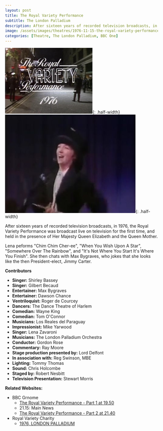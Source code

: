 ```yaml
---
layout: post
title: The Royal Variety Performance
subtitle: The London Palladium
description: After sixteen years of recorded television broadcasts, in 1976, the Royal Variety Performance was broadcast live on television for the first time, and held in the presence of Her Majesty Queen Elizabeth and the Queen Mother.
image: /assets/images/theatres/1976-11-15-the-royal-variety-performance.jpg
categories: [Theatre, The London Palladium, BBC One]
---
```


![](/assets/images/theatres/1976-11-15-the-royal-variety-performance-01.jpg){: .half-width}
![](/assets/images/theatres/1976-11-15-the-royal-variety-performance-02.jpg){: .half-width}

After sixteen years of recorded television broadcasts, in 1976, the Royal Variety Performance was broadcast live on television for the first time, and held in the presence of Her Majesty Queen Elizabeth and the Queen Mother.

Lena peforms "Chim Chim Cher-ee", "When You Wish Upon A Star", "Somewhere Over The Rainbow", and "It's Not Where You Start It's Where You Finish". She then chats with Max Bygraves, who jokes that she looks like the then President-elect, Jimmy Carter.

**Contributors**
* **Singer:** Shirley Bassey
* **Singer:** Gilbert Becaud
* **Entertainer:** Max Bygraves
* **Entertainer:** Dawson Chance
* **Ventriloquist:** Roger de Courcey
* **Dancers:** The Dance Theatre of Harlem
* **Comedian:** Wayne King
* **Comedian:** Tom O'Connor
* **Musicians:** Los Reales del Paraguay
* **Impressionist:** Mike Yarwood
* **Singer:** Lena Zavaroni
* **Musicians:** The London Palladium Orchestra
* **Conductor:** Gordon Rose
* **Commentary:** Ray Moore
* **Stage production presented by:** Lord Delfont
* **In association with:** Reg Swinson, MBE
* **Lighting:** Tommy Thomas
* **Sound:** Chris Holcombe
* **Staged by:** Robert Nesbitt
* **Television Presentation:** Stewart Morris

**Related Websites:**
* BBC Grnome
   * [The Royal Variety Performance - Part 1 at 19.50](http://genome.ch.bbc.co.uk/65077f8dc91f44eab77bed92870daa99)
   * 21.15: Main News
   * [The Royal Variety Performance - Part 2 at 21.40](https://genome.ch.bbc.co.uk/87bc447cf62e41509333f247e3394473)
* Royal Variety Charity
   * [1976, LONDON PALLADIUM](http://www.royalvarietycharity.org/royal-variety-performance/archive/detail/1976-london-palladium)
